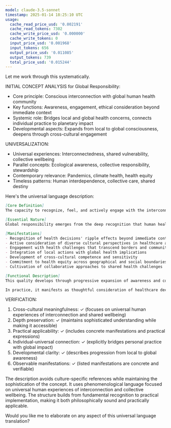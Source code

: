 ```yaml
---
model: claude-3.5-sonnet
timestamp: 2025-01-14 18:25:10 UTC
usage:
  cache_read_price_usd: '0.002191'
  cache_read_tokens: 7302
  cache_write_price_usd: '0.000000'
  cache_write_tokens: 0
  input_price_usd: '0.001968'
  input_tokens: 656
  output_price_usd: '0.011085'
  output_tokens: 739
  total_price_usd: '0.015244'
---
```


Let me work through this systematically.

INITIAL CONCEPT ANALYSIS for Global Responsibility:
- Core principle: Conscious interconnection with global human health community
- Key functions: Awareness, engagement, ethical consideration beyond immediate context
- Systemic role: Bridges local and global health concerns, connects individual practice to planetary impact
- Developmental aspects: Expands from local to global consciousness, deepens through cross-cultural engagement

UNIVERSALIZATION:
- Universal experiences: Interconnectedness, shared vulnerability, collective wellbeing
- Parallel concepts: Ecological awareness, collective responsibility, stewardship
- Contemporary relevance: Pandemics, climate health, health equity
- Timeless patterns: Human interdependence, collective care, shared destiny

Here's the universal language description:

```markdown
[Core Definition]
The capacity to recognize, feel, and actively engage with the interconnected nature of human health across all boundaries, responding to the broader implications of healthcare decisions and actions while maintaining awareness of our shared vulnerability and collective wellbeing.

[Essential Nature]
Global responsibility emerges from the deep recognition that human health transcends all artificial boundaries, manifesting as an expanded sphere of ethical concern and practical care. It represents the evolution of healthcare consciousness from individual to collective, local to universal, immediate to long-term. This quality combines awareness of worldwide health interdependence with active engagement in fostering health equity and collective wellbeing.

[Manifestations]
- Recognition of health decisions' ripple effects beyond immediate context
- Active consideration of diverse cultural perspectives in healthcare approaches
- Engagement with health challenges that transcend borders and communities
- Integration of local actions with global health implications
- Development of cross-cultural competence and sensitivity
- Commitment to health equity across geographical and social boundaries
- Cultivation of collaborative approaches to shared health challenges

[Functional Description]
This quality develops through progressive expansion of awareness and concern, beginning with recognition of immediate healthcare interconnections and growing to encompass global health dynamics. It operates through constant integration of local and global perspectives, balancing immediate needs with broader implications, and fostering recognition of shared human vulnerability and potential.

In practice, it manifests as thoughtful consideration of healthcare decisions' wider impacts, active engagement with diverse healthcare perspectives, and commitment to addressing health challenges that affect the human community as a whole. This responsibility transforms individual healthcare actions into conscious contributions to global health evolution, while maintaining awareness of both unique local contexts and universal human experiences.
```

VERIFICATION:
1. Cross-cultural meaningfulness: ✓ (focuses on universal human experiences of interconnection and shared wellbeing)
2. Depth preservation: ✓ (maintains sophisticated understanding while making it accessible)
3. Practical applicability: ✓ (includes concrete manifestations and practical expressions)
4. Individual-universal connection: ✓ (explicitly bridges personal practice with global impact)
5. Developmental clarity: ✓ (describes progression from local to global awareness)
6. Observable manifestations: ✓ (listed manifestations are concrete and verifiable)

The description avoids culture-specific references while maintaining the sophistication of the concept. It uses phenomenological language focused on universal human experiences of interconnection and collective wellbeing. The structure builds from fundamental recognition to practical implementation, making it both philosophically sound and practically applicable.

Would you like me to elaborate on any aspect of this universal language translation?